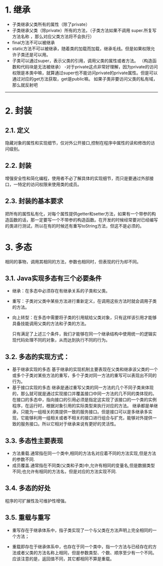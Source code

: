 # 1. 继承
- 子类继承父类所有的属性（除了private）
- 子类继承父类（除private）所有的方法，（子类方法如果不调用 super.所复写方法名称 ，那么对应父类方法将不会执行）
- final方法不可以被继承
- static方法不可以被继承，随着类的加载而加载，继承毛线。但是如果权限允许子类还是可以用。
- 子类可以通过super，表示父类的引用，调用父类的属性或者方法。
（构造函数和代码块是无法被继承）
-对于private这点非常好理解，因为private的访问权限是本类中嘛，就算通过super也不能访问private的private属性。但是可以通过对应的get方法获取，get是public嘛。
如果子类非要访问父类的私有域，那么就反射吧
****
# 2. 封装
## 2.1. 定义
隐藏对象的属性和实现细节，仅对外公开接口,控制在程序中属性的读和修改的访问级别。

## 2.2. 封装
增强安全性和简化编程，使用者不必了解具体的实现细节，而只是要通过外部接口，一特定的访问权限来使用类的成员。

## 2.3. 封装的基本要求
把所有的属性私有化，对每个属性提供getter和setter方法，如果有一个带参的构造函数的话，那一定要写一个不带参的构造函数。在开发的时候经常要对已经编写的类进行测试，所以在有的时候还有重写toString方法，但这不是必须的。

# 3. 多态

相同的事物，调用其相同的方法，参数也相同时，但表现的行为却不同。

## 3.1. Java实现多态有三个必要条件
- 继承：在多态中必须存在有继承关系的子类和父类。
- 重写：子类对父类中某些方法进行重新定义，在调用这些方法时就会调用子类的方法。
- 向上转型：在多态中需要将子类的引用赋给父类对象，只有这样该引用才能够具备技能调用父类的方法和子类的方法。

    只有满足了上述三个条件，我们才能够在同一个继承结构中使用统一的逻辑实现代码处理不同的对象，从而达到执行不同的行为。

## 3.2. 多态的实现方式：

- 基于继承实现的多态
     基于继承的实现机制主要表现在父类和继承该父类的一个或多个子类对某些方法的重写，多个子类对同一方法的重写可以表现出不同的行为。
- 基于接口实现的多态
      继承是通过重写父类的同一方法的几个不同子类来体现的，那么就可就是通过实现接口并覆盖接口中同一方法的几不同的类体现的。
      在接口的多态中，指向接口的引用必须是指定这实现了该接口的一个类的实例程序，在运行时，根据对象引用的实际类型来执行对应的方法。
      继承都是单继承，只能为一组相关的类提供一致的服务接口。但是接口可以是多继承多实现，它能够利用一组相关或者不相关的接口进行组合与扩充，能够对外提供一致的服务接口。所以它相对于继承来说有更好的灵活性。

## 3.3. 多态性主要表现

- 方法重载.通常指在同一个类中,相同的方法名对应着不同的方法实现,但是方法的参数不同.
- 成员覆盖.通常指在不同类(父类和子类)中,允许有相同的变量名,但是数据类型不同;也允许有相同的方法名，但是对应的方法实现不同.

## 3.4. 多态的好处
程序的可扩展性及可维护性增强。

## 3.5. 重载与重写

- 重写存在于继承体系中，指子类实现了一个与父类在方法声明上完全相同的一个方法；

- 重载即存在于继承体系中，也存在于同一个类中，指一个方法与已经存在的方法或者父类的方法名称上相同，但是参数类型、个数、顺序至少有一个不同。应该注意的是，返回值不同，其它都相同不算是重载。

